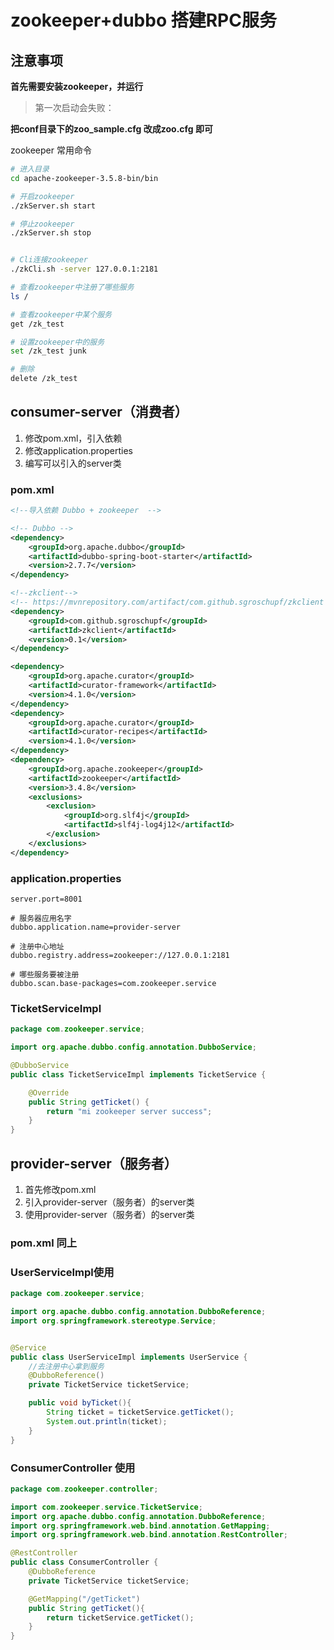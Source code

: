 # zookeeper+dubbo 搭建RPC服务

## 注意事项

**首先需要安装zookeeper，并运行**



> 第一次启动会失败：

**把conf目录下的zoo_sample.cfg 改成zoo.cfg 即可**



zookeeper 常用命令

```bash
# 进入目录
cd apache-zookeeper-3.5.8-bin/bin

# 开启zookeeper
./zkServer.sh start

# 停止zookeeper
./zkServer.sh stop


# Cli连接zookeeper
./zkCli.sh -server 127.0.0.1:2181

# 查看zookeeper中注册了哪些服务
ls /

# 查看zookeeper中某个服务
get /zk_test

# 设置zookeeper中的服务
set /zk_test junk

# 删除
delete /zk_test
```



## consumer-server（消费者）

1. 修改pom.xml，引入依赖
2. 修改application.properties
3. 编写可以引入的server类



### pom.xml

```xml
<!--导入依赖 Dubbo + zookeeper  -->

<!-- Dubbo -->
<dependency>
    <groupId>org.apache.dubbo</groupId>
    <artifactId>dubbo-spring-boot-starter</artifactId>
    <version>2.7.7</version>
</dependency>

<!--zkclient-->
<!-- https://mvnrepository.com/artifact/com.github.sgroschupf/zkclient -->
<dependency>
    <groupId>com.github.sgroschupf</groupId>
    <artifactId>zkclient</artifactId>
    <version>0.1</version>
</dependency>

<dependency>
    <groupId>org.apache.curator</groupId>
    <artifactId>curator-framework</artifactId>
    <version>4.1.0</version>
</dependency>
<dependency>
    <groupId>org.apache.curator</groupId>
    <artifactId>curator-recipes</artifactId>
    <version>4.1.0</version>
</dependency>
<dependency>
    <groupId>org.apache.zookeeper</groupId>
    <artifactId>zookeeper</artifactId>
    <version>3.4.8</version>
    <exclusions>
        <exclusion>
            <groupId>org.slf4j</groupId>
            <artifactId>slf4j-log4j12</artifactId>
        </exclusion>
    </exclusions>
</dependency>
```



### application.properties

```properties
server.port=8001

# 服务器应用名字
dubbo.application.name=provider-server

# 注册中心地址
dubbo.registry.address=zookeeper://127.0.0.1:2181

# 哪些服务要被注册
dubbo.scan.base-packages=com.zookeeper.service
```



### TicketServiceImpl

```java
package com.zookeeper.service;

import org.apache.dubbo.config.annotation.DubboService;

@DubboService
public class TicketServiceImpl implements TicketService {

    @Override
    public String getTicket() {
        return "mi zookeeper server success";
    }
}
```



## provider-server（服务者）

1. 首先修改pom.xml
2. 引入provider-server（服务者）的server类
3. 使用provider-server（服务者）的server类



### pom.xml 同上

### UserServiceImpl使用

```java
package com.zookeeper.service;

import org.apache.dubbo.config.annotation.DubboReference;
import org.springframework.stereotype.Service;


@Service
public class UserServiceImpl implements UserService {
    //去注册中心拿到服务
    @DubboReference()
    private TicketService ticketService;

    public void byTicket(){
        String ticket = ticketService.getTicket();
        System.out.println(ticket);
    }
}
```

### ConsumerController 使用

```java
package com.zookeeper.controller;

import com.zookeeper.service.TicketService;
import org.apache.dubbo.config.annotation.DubboReference;
import org.springframework.web.bind.annotation.GetMapping;
import org.springframework.web.bind.annotation.RestController;

@RestController
public class ConsumerController {
    @DubboReference
    private TicketService ticketService;

    @GetMapping("/getTicket")
    public String getTicket(){
        return ticketService.getTicket();
    }
}
```